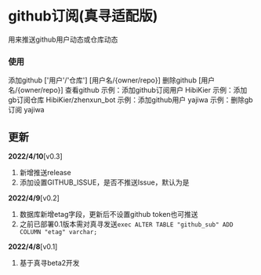 # github订阅(真寻适配版)

用来推送github用户动态或仓库动态

### 使用

添加github ['用户'/'仓库'] [用户名/{owner/repo}]
删除github [用户名/{owner/repo}]
查看github
示例：添加github订阅用户 HibiKier
示例：添加gb订阅仓库 HibiKier/zhenxun_bot
示例：添加github用户 yajiwa
示例：删除gb订阅 yajiwa

## 更新

**2022/4/10**[v0.3]

1. 新增推送release
2. 添加设置GITHUB_ISSUE，是否不推送Issue，默认为是

**2022/4/9**[v0.2]

1. 数据库新增etag字段，更新后不设置github token也可推送
2. 之前已部署0.1版本需对真寻发送```exec ALTER TABLE "github_sub" ADD COLUMN "etag" varchar;```

**2022/4/8**[v0.1]

1. 基于真寻beta2开发

